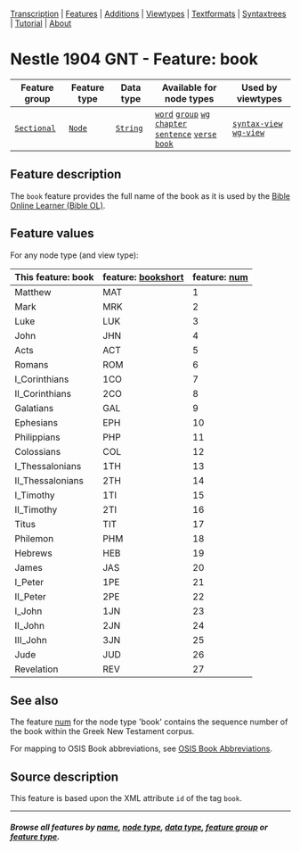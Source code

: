 <a name="start"></a>
<div class="hidden-content">
<a href="../transcription.md">Transcription</a> | <a href="README.md#start">Features</a>  | <a href="../additions/README.md#start">Additions</a> | <a href="../viewtypes.md#start">Viewtypes</a>  | <a href="../textformats.md#start">Textformats</a> |  <a href="../syntaxtrees.md#start">Syntaxtrees</a> | <a href="../tutorial/README.md#start">Tutorial</a>  | <a href="../about.md#start">About</a>
</div>

# Nestle 1904 GNT - Feature: book

Feature group | Feature type | Data type | Available for node types | Used by viewtypes
---  | --- | --- | --- | ---
[`Sectional`](featuresbygroup.md#sectional-features) | [`Node`](featuresbyfeaturetype.md#node-features) | [`String`](featuresbydatatype.md#string-datatype) | [`word`](featuresbynodetype.md#word-nodes) [`group`](featuresbynodetype.md#group-nodes) [`wg`](featuresbynodetype.md#wg-nodes) [`chapter`](featuresbynodetype.md#chapter-nodes) [`sentence`](featuresbynodetype.md#sentence-nodes) [`verse`](featuresbynodetype.md#verse-nodes)  [`book`](featuresbynodetype.md#book-nodes) | [`syntax-view`](../syntax-view.md#start) [`wg-view`](../wg-view.md#start)

## Feature description

The `book` feature provides the full name of the book as it is used by the [Bible Online Learner (Bible OL)](https://learner.bible/).

## Feature values

For any node type (and view type):

This feature: book | feature: [bookshort](bookshort.md#readme) | feature: [num](num.md#readme)
--- | --- | ---
Matthew | MAT | 1
Mark | MRK | 2
Luke | LUK | 3
John | JHN | 4
Acts | ACT | 5
Romans | ROM | 6
I_Corinthians | 1CO | 7
II_Corinthians | 2CO | 8
Galatians | GAL | 9
Ephesians | EPH | 10
Philippians | PHP | 11
Colossians | COL | 12
I_Thessalonians | 1TH | 13
II_Thessalonians | 2TH | 14
I_Timothy | 1TI | 15
II_Timothy | 2TI | 16
Titus | TIT | 17
Philemon | PHM | 18
Hebrews | HEB | 19
James | JAS | 20
I_Peter | 1PE | 21
II_Peter | 2PE | 22
I_John | 1JN | 23
II_John | 2JN | 24
III_John | 3JN | 25
Jude | JUD | 26
Revelation | REV | 27

## See also

The feature [num](num.md#readme) for the node type 'book' contains the sequence number of the book within the Greek New Testament corpus.

For mapping to OSIS Book abbreviations, see [OSIS Book Abbreviations](https://wiki.crosswire.org/OSIS_Book_Abbreviations).

## Source description

This feature is based upon the XML attribute `id` of the tag `book`.

---
#### *Browse all features by [name](featuresbyname.md#start), [node type](featuresbynodetype.md#start), [data type](featuresbydatatype.md#start), [feature group](featuresbygroup.md#start) or [feature type](featuresbyfeaturetype.md#start).*

